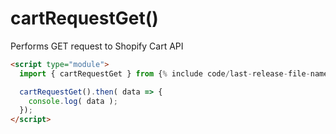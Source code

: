 # cartRequestGet() 
Performs GET request to Shopify Cart API 

```html
<script type="module">
  import { cartRequestGet } from {% include code/last-release-file-name.html asset_url=true %}

  cartRequestGet().then( data => {
    console.log( data );
  });
</script>
```
